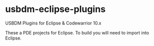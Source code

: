 # usbdm-eclipse-plugins
USBDM Plugins for Eclipse &amp; Codewarrior 10.x

These a PDE projects for Eclipse.
To build you will need to import into Eclipse.
